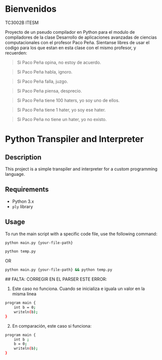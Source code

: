 # Bienvenidos
TC3002B ITESM

Proyecto de un pseudo compilador en Python para el modulo de compiladores de la clase Desarrollo de aplicaciones avanzadas de ciencias computacionales con el profesor Paco Peña.
Sientanse libres de usar el codigo para los que estan en esta clase con el mismo profesor, y  recuerden:

>Si Paco Peña opina, no estoy de acuerdo.

>Si Paco Peña habla, ignoro.

>Si Paco Peña falla, juzgo.

>Si Paco Peña piensa, desprecio.

>Si Paco Peña tiene 100 haters, yo soy uno de ellos.

>Si Paco Peña tiene 1 hater, yo soy ese hater.

>Si Paco Peña no tiene un hater, yo no existo.


# Python Transpiler and Interpreter

## Description
This project is a simple transpiler and interpreter for a custom programming language.

## Requirements
- Python 3.x
- `ply` library

## Usage
To run the main script with a specific code file, use the following command:

```bash
python main.py {your-file-path} 
```
```bash
python temp.py
```
OR 
```bash
python main.py {your-file-path} && python temp.py
```


## FALTA: CORREGIR EN EL PARSER ESTE ERROR: 

1) Este caso no funciona. Cuando se inicializa e iguala un valor en la misma linea 
```bash
program main {
    int b = 0;
    writeln(b);
}
```

2) En comparación, este caso si funciona: 
```bash
program main {
    int b ;
    b = 0;
    writeln(b);
}
